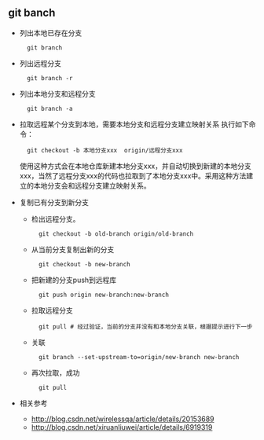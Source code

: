 ## git banch
- 列出本地已存在分支

		git branch
- 列出远程分支

		git branch -r
- 列出本地分支和远程分支

		git branch -a
- 拉取远程某个分支到本地，需要本地分支和远程分支建立映射关系
执行如下命令：

		git checkout -b 本地分支xxx  origin/远程分支xxx

	使用这种方式会在本地仓库新建本地分支xxx，并自动切换到新建的本地分支xxx，当然了远程分支xxx的代码也拉取到了本地分支xxx中。采用这种方法建立的本地分支会和远程分支建立映射关系。
- 复制已有分支到新分支
	- 检出远程分支。　　

			git checkout -b old-branch origin/old-branch
	- 从当前分支复制出新的分支

 			git checkout -b new-branch
	- 把新建的分支push到远程库

 			git push origin new-branch:new-branch
	- 拉取远程分支

			git pull # 经过验证，当前的分支并没有和本地分支关联，根据提示进行下一步
	- 关联

 			git branch --set-upstream-to=origin/new-branch new-branch
	- 再次拉取，成功

 			git pull
- 相关参考
	- http://blog.csdn.net/wirelessqa/article/details/20153689
	- http://blog.csdn.net/xiruanliuwei/article/details/6919319